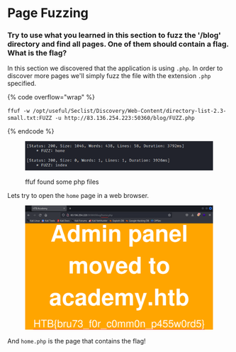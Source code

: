 # Page Fuzzing

### Try to use what you learned in this section to fuzz the '/blog' directory and find all pages. One of them should contain a flag. What is the flag?

In this section we discovered that the application is using `.php`. In order to discover more pages we'll simply fuzz the file with the extension `.php` specified.

{% code overflow="wrap" %}
```shell
ffuf -w /opt/useful/Seclist/Discovery/Web-Content/directory-list-2.3-small.txt:FUZZ -u http://83.136.254.223:50360/blog/FUZZ.php
```
{% endcode %}

<figure><img src="../../../.gitbook/assets/image (1) (1) (1) (1) (1) (1) (1) (1).png" alt=""><figcaption><p>ffuf found some php files</p></figcaption></figure>

Lets try to open the `home` page in a web browser.

<figure><img src="../../../.gitbook/assets/image (3) (1) (1) (1).png" alt=""><figcaption></figcaption></figure>

And `home.php` is the page that contains the flag!
